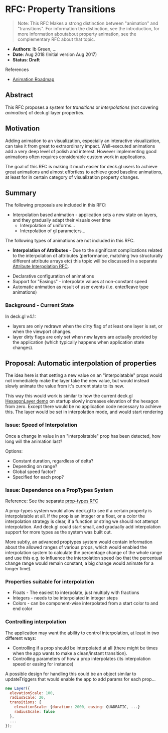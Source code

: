 # RFC: Property Transitions

> Note: This RFC Makes a strong distinction between "animation" and "transitions". For information the distinction, see the introduction, for more information aboutabout property animation, see the complementary RFC about that topic.

* **Authors**: Ib Green, ...
* **Date**: Aug 2018 (Initial version Aug 2017)
* **Status**: **Draft**


References
* [Animation Roadmap](/dev-docs/roadmaps/animation-roadmap.md)


## Abstract

This RFC proposes a system for *transitions* or *interpolations* (not covering *animation*) of deck.gl layer properties.


## Motivation

Adding animation to an visualization, especially an interactive visualization, can take it from great to extraordinary impact. Well-executed animations add a very deep level of polish and interest. However implementing good animations often requires considerable custom work in applications.

The goal of this RFC is making it much easier for deck.gl users to achieve great animations and almost effortless to achieve good baseline animations, at least for in certain category of visualization property changes.


## Summary

The following proposals are included in this RFC:

* Interpolation based animation - application sets a new state on layers, and they gradually adapt their visuals over time
    * Interpolation of uniforms...
    * Interpolation of gl parameters...


The following types of animations are not included in this RFC.
- **Interpolation of Attributes** - Due to the significant complications related to the interpolation of attributes (performance, matching two structurally different attribute arrays etc) this topic will be discussed in a separate [Attribute Interpolation RFC](/dev-docs/RFCs/v5.1/attribute-transition-rfc.md).
* Declarative configuration of animations
* Support for "Easings" - interpolate values at non-constant speed
* Automatic animation as result of user events (i.e. enter/leave type animations)


### Background - Current State

In deck.gl v4.1:
* layers are only redrawn when the dirty flag of at least one layer is set, or when the viewport changes.
* layer dirty flags are only set when new layers are actually provided by the application (which typically happens when application state changes).



## Proposal: Automatic interpolation of properties

The idea here is that setting a new value on an "interpolatable" props would not immediately make the layer take the new value, but would instead slowly animate the value from it's current state to its new.

This way this would work is similar to how the current deck.gl [HexagonLayer demo](https://uber.github.io/deck.gl/#/examples/core-layers/hexagon-layer) on startup slowly increases elevation of the hexagon from zero. Except there would be no application code necessary to achieve this. The layer would be set in interpolation mode, and would start rendering

### Issue: Speed of Interpolation

Once a change in value in an "interpolatable" prop has been detected, how long will the animation last?

Options:
* Constant duration, regardless of delta?
* Depending on range?
* Global speed factor?
* Specified for each prop?


### Issue: Dependence on a PropTypes System

Reference: See the separate [prop-types RFC]()

A prop-types system would allow deck.gl to see if a certain property is interpolatable at all. If the prop is an integer or a float, or a color the interpolation strategy is clear, if a function or string we should not attempt interpolation. And deck.gl could start small, and gradually add interpolation support for more types as the system was built out.

More subtly, an advanced proptypes system would contain information about the allowed ranges of various props, which would enabled the interpolation system to calculate the percentage change of the whole range and use this e.g. to influence the interpolation speed (so that the percentual change range would remain constant, a big change would animate for a longer time).


### Properties suitable for interpolation

* Floats - The easiest to interpolate, just multiply with fractions
* Integers - needs to be interpolated in integer steps
* Colors - can be component-wise interpolated from a start color to and end color


### Controlling interpolation

The application may want the ability to control interpolation, at least in two different ways:
* Controlling if a prop should be interpolated at all (there might be times when the app wants to make a clean/instant transition).
* Controlling parameters of how a prop interpolates (its interpolation speed or easing for instance)

A possible design for handling this could be an object similar to updateTriggers that would enable the app to add params for each prop...
```js
new Layer({
  elevationScale: 100,
  radiusScale: 20,
  transitions: {
    elevationScale: {duration: 2000, easing: QUADRATIC, ...}
    radiusScale: false
  },
  ...
});
```
